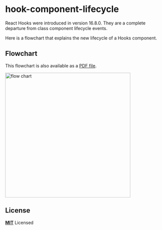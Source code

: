 # hook-component-lifecycle

React Hooks were introduced in version 16.8.0. They are a complete departure from class component lifecycle events.

Here is a flowchart that explains the new lifecycle of a Hooks component.

## Flowchart

This flowchart is also available as a [PDF file](https://github.com/donavon/hook-component-lifecycle/blob/master/Hook%20Component%20Lifecycle.pdf).

<p>
<img src="https://raw.githubusercontent.com/donavon/hook-component-lifecycle/master/Hook%20Component%20Lifecycle.png" alt="flow chart" width="400">
</p>

## License

**[MIT](LICENSE)** Licensed
